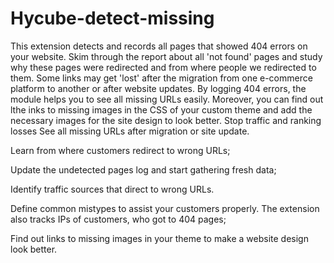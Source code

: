 # Hycube-detect-missing
This extension detects and records all pages that showed 404 errors on your website. Skim through the report about all 'not found' pages and study why these pages were redirected and from where people we redirected to them. Some links may get 'lost' after the migration from one e-commerce platform to another or after website updates. By logging 404 errors, the module helps you to see all missing URLs easily. Moreover, you can find out lthe inks to missing images in the CSS of your custom theme and add the necessary images for the site design to look better.
Stop traffic and ranking losses
See all missing URLs after migration or site update. 

Learn from where customers redirect to wrong URLs;

Update the undetected pages log and start gathering fresh data;

Identify traffic sources that direct to wrong URLs. 

Define common mistypes to assist your customers properly. The extension also tracks IPs of customers, who got to 404 pages;

Find out links to missing images in your theme to make a website design look better.
